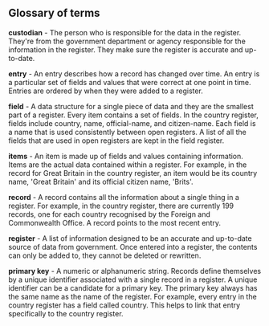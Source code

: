 ## Glossary of terms  

**custodian** - The person who is responsible for the data in the register. They're from the government department or agency responsible for the information in the register. They make sure the register is accurate and up-to-date.

**entry** - An entry describes how a record has changed over time. An entry is a particular set of fields and values that were correct at one point in time. Entries are ordered by when they were added to a register.

**field** - A data structure for a single piece of data and they are the smallest part of a register. Every item contains a set of fields. In the country register, fields include country, name, official-name, and citizen-name. Each field is a name that is used consistently between open registers. A list of all the fields that are used in open registers are kept in the field register.

**items** - An item is  made up of fields and values containing information. Items are the actual data contained within a register. For example, in the record for Great Britain in the country register, an item would be its country name, 'Great Britain' and its official citizen name, 'Brits'.

**record** - A record contains all the information about a single thing in a register. For example, in the country register, there are currently 199 records, one for each country recognised by the Foreign and Commonwealth Office. A record points to the most recent entry.

**register** - A list of information designed to be an accurate and up-to-date source of data from government. Once entered into a register, the contents can only be added to, they cannot be deleted or rewritten.

**primary key** - A numeric or alphanumeric string. Records define themselves by a unique identifier associated with a single record in a register. A unique identifier can be a candidate for a primary key. The primary key always has the same name as the name of the register. For example, every entry in the country register has a field called country. This helps to link that entry specifically to the country register.
